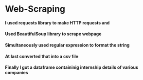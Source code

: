 # Web-Scraping
#### I used requests library to make HTTP requests and 
#### Used BeautifulSoup library to scrape webpage 
#### Simultaneously used regular expression to format the string
#### At last converted that into a csv file 
#### Finally I got a dataframe containinig internship details of various companies
